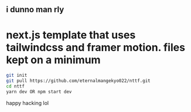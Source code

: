 ## i dunno man rly


# next.js template that uses tailwindcss and framer motion. files kept on a minimum


```bash
git init
git pull https://github.com/eternalmangekyo022/nttf.git
cd nttf
yarn dev OR npm start dev
```

happy hacking lol 
